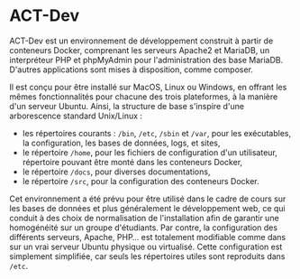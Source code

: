 # ACT-Dev



ACT-Dev est un environnement de développement construit à partir de conteneurs Docker, comprenant les serveurs Apache2 et MariaDB, un interpréteur PHP et phpMyAdmin pour l'administration des base MariaDB. D'autres applications sont mises à disposition, comme composer.

Il est conçu pour être installé sur MacOS, Linux ou Windows, en offrant les mêmes fonctionnalités pour chacune des trois plateformes, à la manière d'un serveur Ubuntu. Ainsi, la structure de base s'inspire d'une arborescence standard Unix/Linux :
- les répertoires courants : `/bin`, `/etc`, `/sbin` et `/var`, pour les exécutables, la configuration, les bases de données, logs, et sites,
- le répertoire `/home`, pour les fichiers de configuration d'un utilisateur, répertoire pouvant être monté dans les conteneurs Docker,
- le répertoire `/docs`, pour diverses documentations,
- le répertoire `/src`, pour la configuration des conteneurs Docker.

Cet environnement a été prévu pour être utilisé dans le cadre de cours sur les bases de données et plus généralement le développement web, ce qui conduit à des choix de normalisation de l'installation afin de garantir une homogénéité sur un groupe d'étudiants. Par contre, la configuration des différents serveurs, Apache, PHP… est totalement modifiable comme dans sur un vrai serveur Ubuntu physique ou virtualisé. Cette configuration est simplement simplifiée, car seuls les répertoires utiles sont reproduits dans `/etc`.



